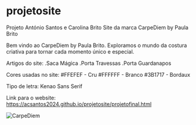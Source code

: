 # projetosite
Projeto António Santos e Carolina Brito
Site da marca CarpeDiem by Paula Brito

Bem vindo ao CarpeDiem by Paula Brito.
Exploramos o mundo da costura criativa para tornar cada momento único e especial.

Artigos do site:
.Saca Mágica
.Porta Travessas
.Porta Guardanapos

Cores usadas no site:
#FFEFEF - Cru
#FFFFFF - Branco
#3B1717 - Bordaux

Tipo de letra: Kenao Sans Serif

Link para o website: https://acsantos2024.github.io/projetosite/projetofinal.html

![CarpeDiem](https://github.com/ACSantos2024/projetosite/assets/163567418/17f4a26c-6d76-4868-954c-cb9d72c480fe)

